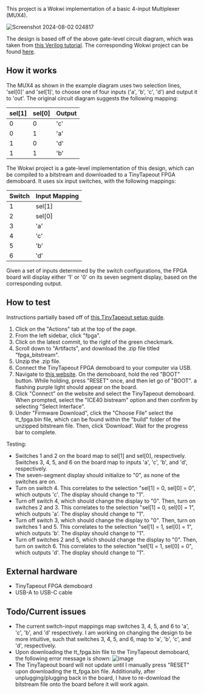 <!---

This file is used to generate your project datasheet. Please fill in the information below and delete any unused
sections.

You can also include images in this folder and reference them in the markdown. Each image must be less than
512 kb in size, and the combined size of all images must be less than 1 MB.
-->
This project is a Wokwi implementation of a basic 4-input Multiplexer (MUX4).

![Screenshot 2024-08-02 024817](https://github.com/user-attachments/assets/fd687b6b-547d-4460-ba87-8791ec2b6780)

The design is based off of the above gate-level circuit diagram, which was taken from [this Verilog tutorial](https://drive.google.com/file/d/1u0lsldNjEUQ04maekM16Yn_WOX5NVKvn/view). The corresponding Wokwi project can be found [here](https://wokwi.com/projects/405140925994796033). 

## How it works

The MUX4 as shown in the example diagram uses two selection lines, 'sel[0]' and 'sel[1]', to choose one of four inputs ('a', 'b', 'c', 'd') and output it to 'out'. The original circuit diagram suggests the following mapping:

| sel[1]  | sel[0] |  Output|
| ------------- | ------------- | ------------- | 
| 0  | 0  | 'c'  |
| 0  | 1  | 'a'  |
| 1  | 0  | 'd'  |
| 1  | 1  | 'b'  |

The Wokwi project is a gate-level implementation of this design, which can be compiled to a bitstream and downloaded to a TinyTapeout FPGA demoboard. It uses six input switches, with the following mappings: 

| Switch  | Input Mapping |
| ------------- | ------------- |
| 1  | sel[1]  |
| 2  | sel[0]  |
| 3  | 'a'  |
| 4  | 'c'  |
| 5  | 'b'  |
| 6  | 'd'  |

Given a set of inputs determined by the switch configurations, the FPGA board will display either '1' or '0' on its seven segment display, based on the corresponding output.

## How to test
Instructions partially based off of [this TinyTapeout setup guide](https://docs.google.com/document/d/1Wb9GcpYAzLTsxxpKRAacE_PDGy1jexddqpRyOgfhkH0/edit#heading=h.9c9dnt6q3ojq).

1. Click on the "Actions" tab at the top of the page.
2. From the left sidebar, click "fpga".
3. Click on the latest commit, to the right of the green checkmark.
4. Scroll down to "Artifacts", and download the .zip file titled "fpga_bitstream".
5. Unzip the .zip file.
6. Connect the TinyTapeout FPGA demoboard to your computer via USB.
7. Navigate to [this website](https://devanlai.github.io/webdfu/dfu-util/). On the demoboard, hold the red "BOOT" button. While holding, press "RESET" once, and then let go of "BOOT". a flashing purple light should appear on the board.
8. Click "Connect" on the website and select the TinyTapeout demoboard. When prompted, select the "ICE40 bistream" option and then confirm by selecting "Select Interface".
9. Under "Firmware Download", click the "Choose File" select the tt_fpga.bin file, which can be found within the "build" folder of the unzipped bitstream file. Then, click ‘Download’. Wait for the progress bar to complete.

Testing:
- Switches 1 and 2 on the board map to sel[1] and sel[0], respectively. Switches 3, 4, 5, and 6 on the board map to inputs 'a', 'c', 'b', and 'd', respectively.
- The seven-segment display should initialize to "0", as none of the switches are on.
- Turn on switch 4. This correlates to the selection "sel[1] = 0, sel[0] = 0", which outputs 'c'. The display should change to "1".
- Turn off switch 4, which should change the display to "0". Then, turn on switches 2 and 3. This correlates to the selection "sel[1] = 0, sel[0] = 1", which outputs 'a'. The display should change to "1".
- Turn off switch 3, which should change the display to "0". Then, turn on switches 1 and 5. This correlates to the selection "sel[1] = 1, sel[0] = 1", which outputs 'b'. The display should change to "1".
- Turn off switches 2 and 5, which should change the display to "0". Then, turn on switch 6. This correlates to the selection "sel[1] = 1, sel[0] = 0", which outputs 'd'. The display should change to "1".

## External hardware

- TinyTapeout FPGA demoboard
- USB-A to USB-C cable

## Todo/Current issues

- The current switch-input mappings map switches 3, 4, 5, and 6 to 'a', 'c', 'b', and 'd' respectively. I am working on changing the design to be more intuitive, such that switches 3, 4, 5, and 6, map to 'a', 'b', 'c', and 'd', respectively.
- Upon downloading the tt_fpga.bin file to the TinyTapeout demoboard, the following error message is shown:
  ![image](https://github.com/user-attachments/assets/167eac7d-5835-446b-80ad-8cb9dbf6cd20)
- The TinyTapeout board will not update until I manually press "RESET" upon downloading the tt_fpga.bin file. Additionally, after unplugging/plugging back in the board, I have to re-download the bitstream file onto the board before it will work again.

